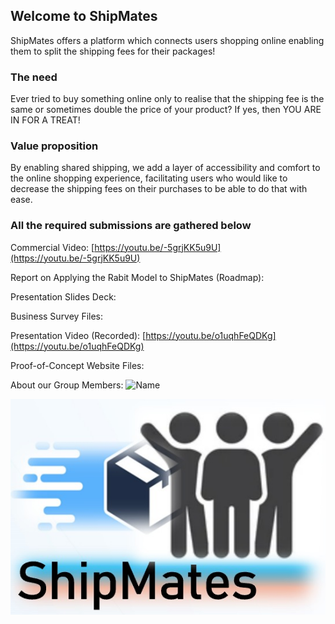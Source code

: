 ## Welcome to ShipMates

ShipMates offers a platform which connects users shopping online enabling them to split the shipping fees for their packages!

### The need

Ever tried to buy something online only to realise that the shipping fee is the same or sometimes double the price of your product? 
If yes, then YOU ARE IN FOR A TREAT!

### Value proposition

By enabling shared shipping, we add a layer of accessibility and comfort to the online shopping experience, facilitating users who would like to decrease the shipping fees on their purchases to be able to do that with ease.

### All the required submissions are gathered below

Commercial Video: [https://youtu.be/-5grjKK5u9U](https://youtu.be/-5grjKK5u9U)

Report on Applying the Rabit Model to ShipMates (Roadmap):

Presentation Slides Deck: 

Business Survey Files:

Presentation Video (Recorded): [https://youtu.be/o1uqhFeQDKg](https://youtu.be/o1uqhFeQDKg)

Proof-of-Concept Website Files: 

About our Group Members: 
![Name](http://url/to/img.png)

[![Watch the video](https://github.com/ShipMates/shipmates.github.io/blob/main/Web_Dev/BDL_project/assets/ShipMates_Logo.png)](https://youtu.be/-5grjKK5u9U "Commercial Video")
